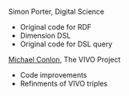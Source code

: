 Simon Porter, Digital Science

* Original code for RDF
* Dimension DSL
* Original code for DSL query

[Michael Conlon](@mconlon17), The VIVO Project

* Code improvements
* Refinments of VIVO triples
